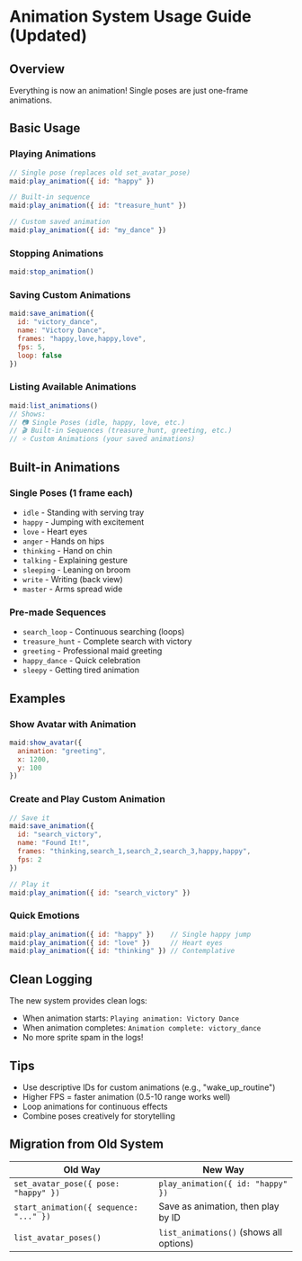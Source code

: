 # Animation System Usage Guide (Updated)

## Overview
Everything is now an animation! Single poses are just one-frame animations.

## Basic Usage

### Playing Animations
```javascript
// Single pose (replaces old set_avatar_pose)
maid:play_animation({ id: "happy" })

// Built-in sequence
maid:play_animation({ id: "treasure_hunt" })

// Custom saved animation
maid:play_animation({ id: "my_dance" })
```

### Stopping Animations
```javascript
maid:stop_animation()
```

### Saving Custom Animations
```javascript
maid:save_animation({
  id: "victory_dance",
  name: "Victory Dance",
  frames: "happy,love,happy,love",
  fps: 5,
  loop: false
})
```

### Listing Available Animations
```javascript
maid:list_animations()
// Shows:
// 📷 Single Poses (idle, happy, love, etc.)
// 🎬 Built-in Sequences (treasure_hunt, greeting, etc.)
// ⭐ Custom Animations (your saved animations)
```

## Built-in Animations

### Single Poses (1 frame each)
- `idle` - Standing with serving tray
- `happy` - Jumping with excitement
- `love` - Heart eyes
- `anger` - Hands on hips
- `thinking` - Hand on chin
- `talking` - Explaining gesture
- `sleeping` - Leaning on broom
- `write` - Writing (back view)
- `master` - Arms spread wide

### Pre-made Sequences
- `search_loop` - Continuous searching (loops)
- `treasure_hunt` - Complete search with victory
- `greeting` - Professional maid greeting
- `happy_dance` - Quick celebration
- `sleepy` - Getting tired animation

## Examples

### Show Avatar with Animation
```javascript
maid:show_avatar({ 
  animation: "greeting",
  x: 1200,
  y: 100 
})
```

### Create and Play Custom Animation
```javascript
// Save it
maid:save_animation({
  id: "search_victory",
  name: "Found It!",
  frames: "thinking,search_1,search_2,search_3,happy,happy",
  fps: 2
})

// Play it
maid:play_animation({ id: "search_victory" })
```

### Quick Emotions
```javascript
maid:play_animation({ id: "happy" })    // Single happy jump
maid:play_animation({ id: "love" })     // Heart eyes
maid:play_animation({ id: "thinking" }) // Contemplative
```

## Clean Logging

The new system provides clean logs:
- When animation starts: `Playing animation: Victory Dance`
- When animation completes: `Animation complete: victory_dance`
- No more sprite spam in the logs!

## Tips

- Use descriptive IDs for custom animations (e.g., "wake_up_routine")
- Higher FPS = faster animation (0.5-10 range works well)
- Loop animations for continuous effects
- Combine poses creatively for storytelling

## Migration from Old System

| Old Way | New Way |
|---------|---------|
| `set_avatar_pose({ pose: "happy" })` | `play_animation({ id: "happy" })` |
| `start_animation({ sequence: "..." })` | Save as animation, then play by ID |
| `list_avatar_poses()` | `list_animations()` (shows all options) |

